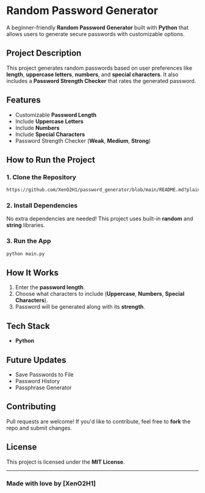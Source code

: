 # Random Password Generator

A beginner-friendly **Random Password Generator** built with **Python** that allows users to generate secure passwords with customizable options.

## Project Description

This project generates random passwords based on user preferences like **length**, **uppercase letters**, **numbers**, and **special characters**. It also includes a **Password Strength Checker** that rates the generated password.

## Features

- Customizable **Password Length**
- Include **Uppercase Letters**
- Include **Numbers**
- Include **Special Characters**
- Password Strength Checker (**Weak**, **Medium**, **Strong**)

## How to Run the Project

### 1. Clone the Repository

```bash
https://github.com/XenO2H1/password_generator/blob/main/README.md?plain=1
```

### 2. Install Dependencies

No extra dependencies are needed! This project uses built-in **random** and **string** libraries.

### 3. Run the App

```bash
python main.py
```

## How It Works

1. Enter the **password length**.
2. Choose what characters to include (**Uppercase**, **Numbers**, **Special Characters**).
3. Password will be generated along with its **strength**.

## Tech Stack

- **Python**

## Future Updates

- Save Passwords to File
- Password History
- Passphrase Generator

## Contributing

Pull requests are welcome! If you'd like to contribute, feel free to **fork** the repo and submit changes.

## License

This project is licensed under the **MIT License**.

---
### Made with love by [XenO2H1]

